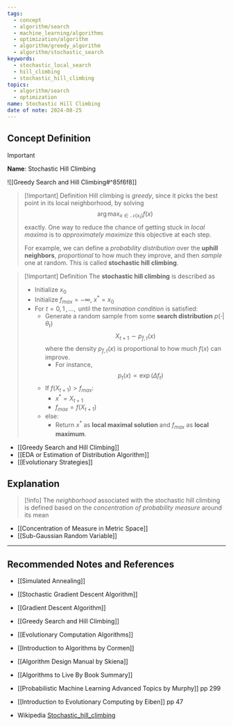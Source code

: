 ```yaml
---
tags:
  - concept
  - algorithm/search
  - machine_learning/algorithms
  - optimization/algorithm
  - algorithm/greedy_algorithm
  - algorithm/stochastic_search
keywords:
  - stochastic_local_search
  - hill_climbing
  - stochastic_hill_climbing
topics:
  - algorithm/search
  - optimization
name: Stochastic Hill Climbing
date of note: 2024-08-25
---
```


## Concept Definition

>[!important]
>**Name**: Stochastic Hill Climbing

![[Greedy Search and Hill Climbing#^85f6f8]]

>[!important] Definition
>Hill climbing is *greedy*, since it picks the best point in its local neighborhood, by solving $$\arg\max_{x\in \mathcal{N}(x_{t})} f(x)$$  exactly. One way to reduce the chance of getting stuck in *local maxima* is to *approximately maximize* this objective at each step. 
>
>For example, we can define a *probability distribution* over the **uphill neighbors**,  *proportional* to how much they improve, and then *sample* one at random. This is called **stochastic hill climbing**.


>[!important] Definition
>The **stochastic hill climbing** is described as 
>- Initialize $x_{0}$
>- Initialize $f_{max} = -\infty$, $x^{*}= x_{0}$
>- For $t=0,\,1\,{,}\ldots{,}\,$ until the *termination condition* is satisfied:
>	- Generate a random sample from some **search distribution** $p(\cdot|\theta_{t})$ $$X_{t+1} \sim p_{f,t}(x)$$ where the density $p_{f,t}(x)$ is proportional to how much $f(x)$ can improve. 
>		- For instance, $$p_{t}(x) \propto \exp \left( \Delta f_{t} \right)$$
>	- If $f(X_{t+1}) > f_{max}$:
>		- $x^{*} = X_{t+1}$
>		- $f_{max} = f(X_{t+1})$
>	- else:
>		- Return $x^{*}$ as **local maximal solution** and $f_{max}$ as **local maximum**.

- [[Greedy Search and Hill Climbing]]
- [[EDA or Estimation of Distribution Algorithm]]
- [[Evolutionary Strategies]]



## Explanation

>[!info]
>The *neighborhood* associated with the stochastic hill climbing is defined based on the *concentration of probability measure* around its mean

- [[Concentration of Measure in Metric Space]]
- [[Sub-Gaussian Random Variable]]





-----------
##  Recommended Notes and References


- [[Simulated Annealing]]
- [[Stochastic Gradient Descent Algorithm]]
- [[Gradient Descent Algorithm]]
- [[Greedy Search and Hill Climbing]]

- [[Evolutionary Computation Algorithms]]


- [[Introduction to Algorithms by Cormen]]
- [[Algorithm Design Manual by Skiena]]
- [[Algorithms to Live By Book Summary]]

- [[Probabilistic Machine Learning Advanced Topics by Murphy]] pp 299
- [[Introduction to Evolutionary Computing by Eiben]] pp 47
- Wikipedia [Stochastic_hill_climbing](https://en.wikipedia.org/wiki/Stochastic_hill_climbing)